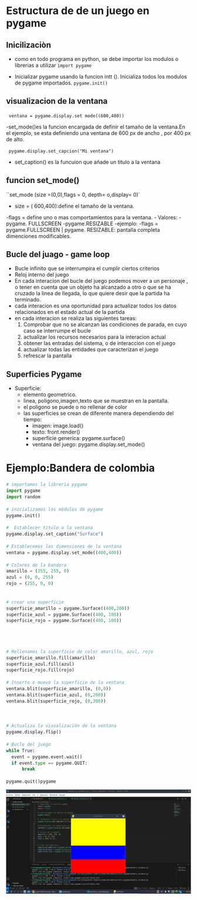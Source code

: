 # Estructura de de un juego en pygame

## Inicilizaciòn  

- como en todo programa en python, se debe importar los modulos o librerias a utilizar 
`ìmport pygame`

- Inicializar pygame usando la funcion intt
(). Inicializa todos los modulos de pygame importados.
`pygame.init()`

## visualizacion de la ventana 

` ventana = pygame.display.set mode((600,400))`

-set_mode()es la funcion encargada de definir el tamaño de la ventana.En el ejemplo, se esta definiendo una ventana de 600 px de ancho , por 400 px de alto.

`` pygame.display.set_capcion("Mi ventana")``

- set_caption() es la funcuion que añade un titulo a la ventana 

## funcion set_mode()

``set_mode (size =(0,0),flags = 0, depth= o,display= 0)`

- size = ( 600,400):define el tamaño de la ventana.

-flags = define uno o mas comportamientos para la ventana.
      - Valores:
        -pygame.
        FULLSCREEN
        -pygame.RESIZABLE
    -ejemplo:
        -flags = pygame.FULLSCREEN | pygame.
        RESIZABLE: pantalla completa
        dimenciones modificables.

## Bucle del juago - game loop
- Bucle infinito que se interrumpira el cumplir ciertos criterios
- Reloj interno del juego 
- En cada interacion del bucle del juego podemos mover a un personaje , o tener en cuenta que un objeto ha alcanzado a otro o que se ha cruzado la linea de llegada, lo que quiere desir que la partida ha terminado.
- cada interacion es una oportunidad para actualizar todos los datos relacionados en el estado actual de la partida 
- en cada interacion se realiza las siguientes tareas:
     1. Comprobar que no se alcanzan las condiciones de parada, en cuyo caso se interrumpe el bucle 
     2. actualizar los recursos necesarios para la interacion actual 
     3. obtener las entradas del sistema, o de interaccion con el juego
     4. actualizar todas las entidades que caracterizan el juego
     5. refrescar la pantalla 

## Superficies Pygame 
- Superficie:
  - elemento geometrico.
  - linea, poligono,imagen,texto que se muestran en la pantalla.
  - el poligono se puede o no rellenar de color 
  - las superficies se crean de diferente manera dependiendo del tiempo:
     - imagen: image.load()
     - texto: front.render()
     - superficie generica: pygame.surface()
     - ventana del juego: pygame.display.set_mode()
     
    
 # Ejemplo:Bandera de colombia 

  ```py
  # importamos la librerìa pygame
import pygame
import random 

# inicializamos los mòdulos de pygame
pygame.init()

#  Establecer tìtulo a la ventana
pygame.display.set_caption("Surface")

# Establecemos las dimensiones de la ventana
ventana = pygame.display.set_mode((400,400))

# Colores de la bandera
amarillo = (255, 255, 0)
azul = (0, 0, 255)
rojo = (255, 0, 0)


# crear una superficie
superficie_amarillo = pygame.Surface((400,200))
superficie_azul = pygame.Surface((400, 100))
superficie_rojo = pygame.Surface((400, 100))




# Rellenamos la superficie de color amarillo, azul, rojo
superficie_amarillo.fill(amarillo)
superficie_azul.fill(azul)
superficie_rojo.fill(rojo)

# Inserto o muevo la superficie de la ventana 
ventana.blit(superficie_amarillo, (0,0))
ventana.blit(superficie_azul, (0,200))
ventana.blit(superficie_rojo, (0,300))



# Actualiza la visualizaciòn de la ventana 
pygame.display.flip()

# Bucle del juego
while True:
    event = pygame.event.wait()
    if event.type == pygame.QUIT:
        break

pygame.quit()pygame
```

!["bandera"](bandera%20colombia%2002.png)